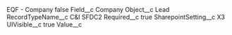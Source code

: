 <?xml version="1.0" encoding="UTF-8"?>
<CustomMetadata xmlns="http://soap.sforce.com/2006/04/metadata" xmlns:xsi="http://www.w3.org/2001/XMLSchema-instance" xmlns:xsd="http://www.w3.org/2001/XMLSchema">
    <label>EQF - Company</label>
    <protected>false</protected>
    <values>
        <field>Field__c</field>
        <value xsi:type="xsd:string">Company</value>
    </values>
    <values>
        <field>Object__c</field>
        <value xsi:type="xsd:string">Lead</value>
    </values>
    <values>
        <field>RecordTypeName__c</field>
        <value xsi:type="xsd:string">C&amp;I SFDC2</value>
    </values>
    <values>
        <field>Required__c</field>
        <value xsi:type="xsd:boolean">true</value>
    </values>
    <values>
        <field>SharepointSetting__c</field>
        <value xsi:type="xsd:string">X3</value>
    </values>
    <values>
        <field>UIVisible__c</field>
        <value xsi:type="xsd:boolean">true</value>
    </values>
    <values>
        <field>Value__c</field>
        <value xsi:nil="true"/>
    </values>
</CustomMetadata>
